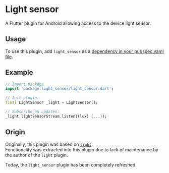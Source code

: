 # Light sensor

A Flutter plugin for Android allowing access to the device light sensor.

## Usage

To use this plugin, add `light_sensor` as a [dependency in your pubspec.yaml file](https://flutter.io/platform-plugins/).

## Example

```dart
// Import package
import 'package:light_sensor/light_sensor.dart';

// Init plugin:
final LightSensor _light = LightSensor();

// Subscribe on updates:
_light.lightSensorStream.listen((lux) {...});
```

## Origin

Originally, this plugin was based on [`light`](https://pub.dev/packages/light).  
Functionality was extracted into this plugin due to lack of maintenance
by the author of the `light` plugin.

Today, the `light_sensor` plugin has been completely refreshed.

